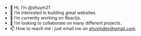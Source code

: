 - 👋 Hi, I’m @shuyin21
- 👀 I’m interested in building great websites.
- 🌱 I’m currently working on Reactjs.
- 💞️ I’m looking to collaborate on many different projects.
- 📫 How to reach me : just email me on shuyindev@gmail.com.

<!---
shuyin21/shuyin21 is a ✨ special ✨ repository because its `README.md` (this file) appears on your GitHub profile.
You can click the Preview link to take a look at your changes.
--->
